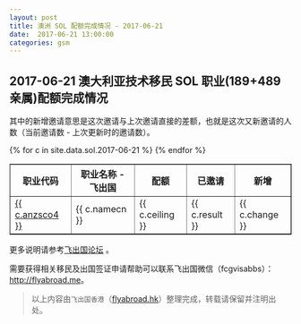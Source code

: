 ```yaml
---
layout: post
title: 澳洲 SOL 配额完成情况 - 2017-06-21
date:  2017-06-21 13:00:00
categories: gsm
---
```


## 2017-06-21 澳大利亚技术移民 SOL 职业(189+489亲属)配额完成情况

其中的新增邀请意思是这次邀请与上次邀请直接的差额，也就是这次又新邀请的人数（当前邀请数 - 上次更新时的邀请数）。

<table border = "1" cellpadding="1" cellspacing="0">
<tr>
<th>职业代码</th>
<th>职业名称 - 飞出国</th>
<th>配额</th>
<th>已邀请</th>
<th>新增</th>
</tr>
{% for c in site.data.sol.2017-06-21 %}
<tr>
<td> <a href="http://bbs.fcgvisa.com/t/topic/{{ c.bbsid }}" target="_blank">{{ c.anzsco4 }}</a> </td>
<td> {{ c.namecn }} </td>
<td> {{ c.ceiling }} </td>
<td> {{ c.result }} </td>
<td> {{ c.change }} </td>
</tr>
{% endfor %}
</table>

更多说明请参考<a href="http://bbs.fcgvisa.com/t/2016-2017-sol-occupation-ceilings-for-each-occupation-on-the-skilled-occupation-list/15923" target="blank">飞出国论坛</a> 。

需要获得相关移民及出国签证申请帮助可以联系飞出国微信（fcgvisabbs）： <a href="http://flyabroad.me/contact" target="_blank">http://flyabroad.me</a>。

> 以上内容由`飞出国香港`（<a href="http://flyabroad.hk/" target="_blank">flyabroad.hk</a>）整理完成，转载请保留并注明出处。

